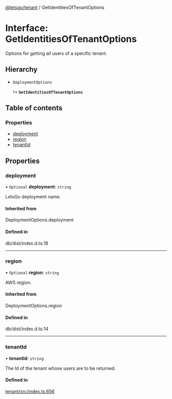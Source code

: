 [@letsgo/tenant](../README.md) / GetIdentitiesOfTenantOptions

# Interface: GetIdentitiesOfTenantOptions

Options for getting all users of a specific tenant.

## Hierarchy

- `DeploymentOptions`

  ↳ **`GetIdentitiesOfTenantOptions`**

## Table of contents

### Properties

- [deployment](GetIdentitiesOfTenantOptions.md#deployment)
- [region](GetIdentitiesOfTenantOptions.md#region)
- [tenantId](GetIdentitiesOfTenantOptions.md#tenantid)

## Properties

### deployment

• `Optional` **deployment**: `string`

LetsGo deployment name.

#### Inherited from

DeploymentOptions.deployment

#### Defined in

db/dist/index.d.ts:18

___

### region

• `Optional` **region**: `string`

AWS region.

#### Inherited from

DeploymentOptions.region

#### Defined in

db/dist/index.d.ts:14

___

### tenantId

• **tenantId**: `string`

The Id of the tenant whose users are to be returned.

#### Defined in

[tenant/src/index.ts:656](https://github.com/47chapters/letsgo/blob/06da252/packages/tenant/src/index.ts#L656)
